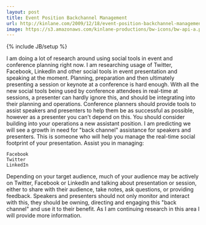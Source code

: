 ```yaml
---
layout: post
title: Event Position Backchannel Management
url: http://kinlane.com/2009/12/18/event-position-backchannel-management/
image: https://s3.amazonaws.com/kinlane-productions/bw-icons/bw-api-a.png
---
```

{% include JB/setup %}
I am doing a lot of research around using social tools in event and conference planning right now. I am researching usage of Twitter, Facebook, LinkedIn and other social tools in event presentation and speaking at the moment.
Planning, preparation and then ultimately presenting a session or keynote at a conference is hard enough. With all the new social tools being used by conference attendees in real-time at sessions, a presenter can hardly ignore this, and should be integrating into their planning and operations.
Conference planners should provide tools to assist speakers and presenters to help them be as successful as possible, however as a presenter you can't depend on this. You should consider building into your operations a new assistant position.
I am predicting we will see a growth in need for "back channel" assistance for speakers and presenters. This is someone who will help you manage the real-time social footprint of your presentation. Assist you in managing:

	Facebook
	Twitter
	LinkedIn

Depending on your target audience, much of your audience may be actively on Twitter, Facebook or LinkedIn and talking about presentation or session, either to share with their audience, take notes, ask questions, or providing feedback.
Speakers and presenters should not only monitor and interact with this, they should be owning, directing and engaging this "back channel" and use it to their benefit.
As I am continuing research in this area I will provide more information.
